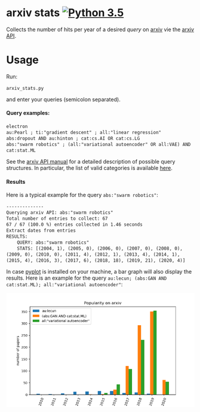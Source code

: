 # arxiv stats [![Python 3.5](https://img.shields.io/badge/python-3.5-blue.svg)](https://www.python.org/downloads/)

Collects the number of hits per year of a desired *query* on [arxiv](https://arxiv.org/) vie the [arxiv API](https://arxiv.org/help/api).

# Usage
Run:

```
arxiv_stats.py
```

and enter your queries (semicolon separated).

#### Query examples:

```
electron
au:Pearl ; ti:"gradient descent" ; all:"linear regression"
abs:dropout AND au:hinton ; cat:cs.AI OR cat:cs.LG
abs:"swarm robotics" ; (all:"variational autoencoder" OR all:VAE) AND cat:stat.ML
```

See the [arxiv API manual](https://arxiv.org/help/api/user-manual#query_details) for a detailed description of possible query structures.
In particular, the list of valid categories is available [here](https://arxiv.org/help/api/user-manual#subject_classifications).

#### Results

Here is a typical example for the query ```abs:"swarm robotics"```:

```
--------------
Querying arxiv API: abs:"swarm robotics"
Total number of entries to collect: 67
67 / 67 (100.0 %) entries collected in 1.46 seconds
Extract dates from entries
RESULTS:
	QUERY: abs:"swarm robotics" 
	STATS: [(2004, 1), (2005, 0), (2006, 0), (2007, 0), (2008, 0), (2009, 0), (2010, 0), (2011, 4), (2012, 1), (2013, 4), (2014, 1), (2015, 4), (2016, 3), (2017, 6), (2018, 18), (2019, 21), (2020, 4)]
```

In case [pyplot](https://matplotlib.org/api/pyplot_api.html) is installed on your machine, a bar graph will also display the results. Here is an example for the query ```au:lecun; (abs:GAN AND cat:stat.ML); all:"variational autoencoder"```:

![Results](results.png)